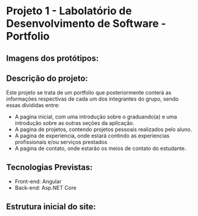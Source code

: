 # Projeto 1 - Labolatório de Desenvolvimento de Software - Portfolio

## Imagens dos protótipos:


## Descrição do projeto:
Este projeto se trata de um portfolio que posteriormente conterá as informações respectivas de cada um dos integrantes do grupo, sendo essas divididas entre:
- A pagina inicial, com uma introdução sobre o graduando(a) e uma introdução sobre as outras seções da aplicação.
- A pagina de projetos, contendo projetos pessoais realizados pelo aluno.
- A pagina de experiencia, onde estará contindo as experiencias profissionais e/ou serviços prestados
- A pagina de contato, onde estarão os meios de contato do estudante. 

## Tecnologias Previstas:
- Front-end: Angular
- Back-end: Asp.NET Core

## Estrutura inicial do site:
